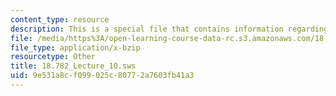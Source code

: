 ```yaml
---
content_type: resource
description: This is a special file that contains information regarding lecture 10.
file: /media/https%3A/open-learning-course-data-rc.s3.amazonaws.com/18-782-introduction-to-arithmetic-geometry-fall-2013/9e531a8cf099025c80772a7603fb41a3_18.782_Lecture_10.sws
file_type: application/x-bzip
resourcetype: Other
title: 18.782_Lecture_10.sws
uid: 9e531a8c-f099-025c-8077-2a7603fb41a3
---
```

